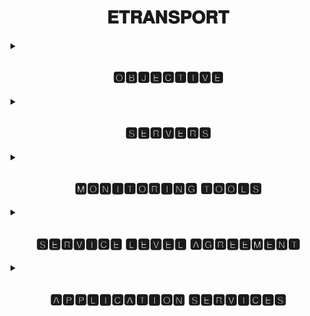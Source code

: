 <h1 align="center">𝐄𝐓𝐑𝐀𝐍𝐒𝐏𝐎𝐑𝐓</h1>
<details>
<summary><h2 align="center">🅾🅱🅹🅴🅲🆃🅸🆅🅴</h2></summary>
A short description about my understanding and basic knowledge gained from Etransport Monitoring and SOP Etransport sheets.
  
<p align="center">
<img src="https://github.com/additivats01/tasks/blob/master/Images/etransport03-1.png" height=400 >
</p>
</details>
<details>
<summary><h2 align="center">🆂🅴🆁🆅🅴🆁🆂</h2></summary>
  
  
  <h2> 𝐒𝐞𝐫𝐯𝐞𝐫𝐬 𝐰𝐞 𝐡𝐚𝐯𝐞 𝐭𝐨 𝐦𝐨𝐧𝐢𝐭𝐨𝐫 𝐢𝐧 𝐄𝐓𝐑𝐀𝐍𝐒𝐏𝐎𝐑𝐓 𝐚𝐫𝐞:</h2>
  
  
 - <h2> E̲c̲h̲a̲l̲l̲a̲n̲  </h2>   ( Electronic Challan for Fine,and other traffic offences)
  
 - <h2> V̲a̲h̲a̲n̲    </h2>   ( RTO activities - Registration , Fitness, Permit etc.)
 
 - <h2> S̲a̲r̲a̲t̲h̲i̲   </h2>   ( Vehicle licensing for Driving)

- <h2> D̲a̲t̲a̲l̲a̲k̲e̲   </h2>   ( Cloud for data storage)
 
 - <h2> P̲U̲C̲C̲      </h2>   (Pollution Under Control certificate of vehicles)
 
 - <h2> I̲T̲M̲S̲      </h2>   (Intelligent Transportation Management System)
 
 - <h2> D̲T̲P̲     </h2>     (Delhi Traffic Police)
 
 - <h2> M̲p̲a̲r̲i̲v̲a̲h̲a̲n̲  </h2> (Application to check RC, DL status)
 </details>
 
 <details>
 <summary><h2 align="center">🅼🅾🅽🅸🆃🅾🆁🅸🅽🅶 🆃🅾🅾🅻🆂</h2></summary>
 
 <h3>About Monitoring Tools</h3>
 
 
 - <h2> 𝐍𝐀𝐆𝐈𝐎𝐒 </h2>


Nagios, is a free and open-source computer-software application that monitors systems, networks and infrastructure. Nagios offers monitoring and alerting services for servers, switches, applications and services. It alerts users when things go wrong and alerts them a second time when the problem has been resolved.

<p align="center">
<img src="https://github.com/additivats01/tasks/blob/master/Images/Comprehensive_Monitoring_Drop2.jpg" height=300 >
 </P>
- <h2>GRAFFANA</h2>


Grafana is a multi-platform open source analytics and interactive visualization web application. It provides charts, graphs, and alerts for the web when connected to supported data sources.


<p align="center">
<img align="middle" src="https://github.com/additivats01/tasks/blob/master/Images/Grafana_dashboard-1-1480x740.png" height=300 >
</p>
</details>

 <details>
 <summary><h2 align="center">🆂🅴🆁🆅🅸🅲🅴 🅻🅴🆅🅴🅻 🅰🅶🆁🅴🅴🅼🅴🅽🆃</h2></summary>
 
 <h3> 𝓖𝓪𝓽𝓱𝓮𝓻𝓮𝓭 𝓴𝓷𝓸𝔀𝓵𝓮𝓭𝓰𝓮 𝓪𝓫𝓸𝓾𝓽 𝓢𝓛𝓐:</h3>

SLA stands for the “service-level agreement.” It is an agreement between a party that offers some service(s) and users of those service(s). The contract includes the list of services and highlights the quality standards that the provider should follow to guarantee customer satisfaction. The 3 Types of SLA are:


-  Customer-based SLA


- Service-oriented SLA


- Multi-level SLA

</details>

<details>
 <summary><h2 align="center">🅰🅿🅿🅻🅸🅲🅰🆃🅸🅾🅽 🆂🅴🆁🆅🅸🅲🅴🆂</h2></summary>
 
 <h3> 𝓢𝓽𝓾𝓭𝓲𝓮𝓭 𝓪𝓫𝓸𝓾𝓽 𝓐𝓹𝓹𝓵𝓲𝓬𝓪𝓽𝓲𝓸𝓷 𝓼𝓮𝓻𝓿𝓲𝓬𝓮𝓼 𝓻𝓾𝓷𝓷𝓲𝓷𝓰 𝓸𝓷 𝓥𝓪𝓱𝓪𝓷 𝓪𝓷𝓭 𝓔𝓬𝓱𝓪𝓵𝓵𝓪𝓷 𝓼𝓮𝓻𝓿𝓮𝓻𝓼:
</h3>




 
 


  
